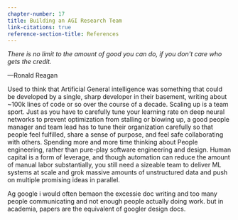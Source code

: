```yaml
---
chapter-number: 17
title: Building an AGI Research Team
link-citations: true
reference-section-title: References
---
```


*There is no limit to the amount of good you can do, if you don't care who gets the credit.*

—Ronald Reagan

<!-- TODO: insert criticism of the academic system here?-->

Used to think that Artificial General intelligence was something that could be developed by a single, sharp developer in their basement, writing about ~100k lines of code or so over the course of a decade.
Scaling up is a team sport.
Just as you have to carefully tune your learning rate on deep neural networks to prevent optimization from stalling or blowing up, a good people manager and team lead has to tune their organization carefully so that people feel fulfilled, share a sense of purpose, and feel safe collaborating with others.
Spending more and more time thinking about People engineering, rather than pure-play software engineering and design.
Human capital is a form of leverage, and though automation can reduce the amount of manual labor substantially, you still need a sizeable team to deliver ML systems at scale and grok massive amounts of unstructured data and push on multiple promising ideas in parallel.

Ag google i would often bemaon the excessie doc writing and too many people communicating and not enough people actually doing work. but in academia, papers are the equivalent of googler design docs.